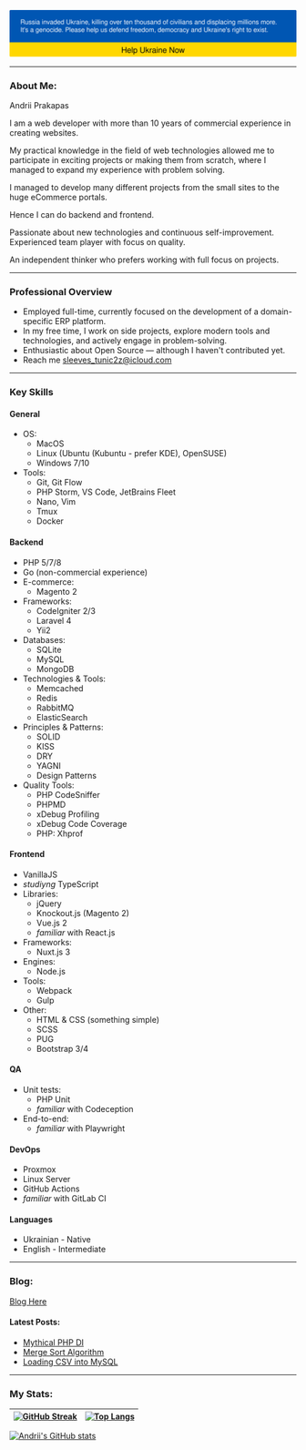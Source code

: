 [![SWUbanner](https://raw.githubusercontent.com/vshymanskyy/StandWithUkraine/main/banner2-no-action.svg)](https://github.com/vshymanskyy/StandWithUkraine/blob/main/docs/README.md)

---

### About Me:

Andrii Prakapas

I am a web developer with more than 10 years of commercial experience in creating websites.

My practical knowledge in the field of web technologies allowed me to participate in exciting projects or making them from scratch, where I managed to expand my experience with problem solving.

I managed to develop many different projects from the small sites to the huge eCommerce portals.

Hence I can do backend and frontend.

Passionate about new technologies and continuous self-improvement. Experienced team player with focus on quality.

An independent thinker who prefers working with full focus on projects.

---

### Professional Overview

- Employed full-time, currently focused on the development of a domain-specific ERP platform.
- In my free time, I work on side projects, explore modern tools and technologies, and actively engage in problem-solving.
- Enthusiastic about Open Source — although I haven't contributed yet.
- Reach me <a href="mailto:sleeves_tunic2z&#64;icloud.com">sleeves_tunic2z&#64;icloud.com</a>

---

### Key Skills

#### General

- OS:
  - MacOS
  - Linux (Ubuntu (Kubuntu - prefer KDE), OpenSUSE)
  - Windows 7/10
- Tools:
  - Git, Git Flow
  - PHP Storm, VS Code, JetBrains Fleet
  - Nano, Vim
  - Tmux
  - Docker


#### Backend

- PHP 5/7/8
- Go (non-commercial experience)
- E-commerce:
  - Magento 2
- Frameworks:
  - CodeIgniter 2/3
  - Laravel 4
  - Yii2
- Databases:
  - SQLite
  - MySQL
  - MongoDB
- Technologies & Tools:
  - Memcached
  - Redis
  - RabbitMQ
  - ElasticSearch
- Principles & Patterns:
  - SOLID
  - KISS
  - DRY
  - YAGNI
  - Design Patterns
- Quality Tools:
  - PHP CodeSniffer
  - PHPMD
  - xDebug Profiling
  - xDebug Code Coverage
  - PHP: Xhprof


#### Frontend

- VanillaJS
- _studiyng_ TypeScript
- Libraries:
  - jQuery
  - Knockout.js (Magento 2)
  - Vue.js 2
  - _familiar_ with React.js
- Frameworks:
  - Nuxt.js 3 
- Engines:
  - Node.js
- Tools:
  - Webpack
  - Gulp
- Other:
  - HTML & CSS (something simple)
  - SCSS
  - PUG
  - Bootstrap 3/4
 
#### QA

- Unit tests:
  - PHP Unit
  - _familiar_ with Codeception
- End-to-end:
  - _familiar_ with Playwright


#### DevOps

- Proxmox
- Linux Server
- GitHub Actions
- _familiar_ with GitLab CI


#### Languages

- Ukrainian - Native
- English - Intermediate

---

### Blog:

[Blog Here](https://marsskom.github.io/blog)

#### Latest Posts:

<!-- BLOG-POST-LIST:START -->
- [Mythical PHP DI](https://marsskom.github.io//blog/Mythical-PHP-DI/)
- [Merge Sort Algorithm](https://marsskom.github.io//blog/Merge-Sort-Algorithm/)
- [Loading CSV into MySQL](https://marsskom.github.io//blog/Loading-CSV-into-MySQL/)
<!-- BLOG-POST-LIST:END -->

---

### My Stats:

| [![GitHub Streak](https://github-readme-streak-stats.herokuapp.com?user=marsskom&hide_border=true&date_format=j%20M%5B%20Y%5D)](https://git.io/streak-stats) | [![Top Langs](https://github-readme-stats.vercel.app/api/top-langs/?username=marsskom)](https://github.com/anuraghazra/github-readme-stats) |
|---|---|

[![Andrii's GitHub stats](https://github-readme-stats.vercel.app/api?username=marsskom&theme=vue&count_private=true)](https://github.com/anuraghazra/github-readme-stats)
